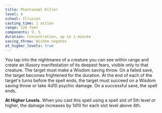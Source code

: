 ```yaml
---
title: Phantasmal Killer
level: 4
school: Illusion
casting_time: 1 action
range: 120 feet
components: V, S
duration: Concentration, up to 1 minute
saving_throw: Wisdom negates
at_higher_levels: true
---
```


You tap into the nightmares of a creature you can see within range and create an illusory manifestation of its deepest fears, visible only to that creature. The target must make a Wisdom saving throw. On a failed save, the target becomes frightened for the duration. At the end of each of the target's turns before the spell ends, the target must succeed on a Wisdom saving throw or take 4d10 psychic damage. On a successful save, the spell ends.

**At Higher Levels.** When you cast this spell using a spell slot of 5th level or higher, the damage increases by 1d10 for each slot level above 4th.
